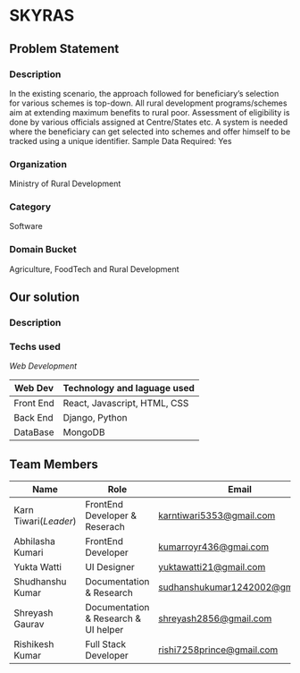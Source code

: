 # SKYRAS

## Problem Statement
### Description	
In the existing scenario, the approach followed for beneficiary’s selection for various schemes is top-down. All rural development programs/schemes aim at extending maximum benefits to rural poor. Assessment of eligibility is done by various officials assigned at Centre/States etc. A system is needed where the beneficiary can get selected into schemes and offer himself to be tracked using a unique identifier. Sample Data Required: Yes

### Organization
Ministry of Rural Development

### Category
Software

### Domain Bucket
Agriculture, FoodTech and Rural Development

## Our solution

### Description

### Techs used
*Web Development*

Web Dev | Technology and laguage used
---------- | --------------
Front End | React, Javascript, HTML, CSS
Back End | Django, Python
DataBase | MongoDB

## Team Members

Name | Role | Email
------ | ---- | ------
Karn Tiwari(*Leader*) | FrontEnd Developer & Reserach | karntiwari5353@gmail.com
Abhilasha Kumari | FrontEnd Developer | kumarroyr436@gmai.com
Yukta Watti | UI Designer | yuktawatti21@gmail.com
Shudhanshu Kumar | Documentation & Research | sudhanshukumar1242002@gmai.com
Shreyash Gaurav | Documentation & Research & UI helper | shreyash2856@gmail.com
Rishikesh Kumar | Full Stack Developer | rishi7258prince@gmail.com
